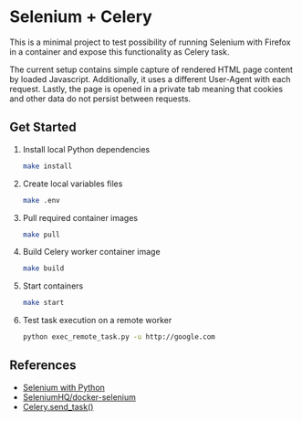 # Selenium + Celery

This is a minimal project to test possibility of running Selenium with Firefox in a container and expose this functionality as Celery task.

The current setup contains simple capture of rendered HTML page content by loaded Javascript. Additionally, it uses a different User-Agent with each request. Lastly, the page is opened in a private tab meaning that cookies and other data do not persist between requests.

## Get Started

1. Install local Python dependencies

    ```bash
    make install
    ```

2. Create local variables files

    ```bash
    make .env
    ```

3. Pull required container images

    ```bash
    make pull
    ```

4. Build Celery worker container image

    ```bash
    make build
    ```

5. Start containers

    ```bash
    make start
    ```

6. Test task execution on a remote worker

    ```bash
    python exec_remote_task.py -u http://google.com
    ```

## References

-   [Selenium with Python](https://selenium-python.readthedocs.io/)
-   [SeleniumHQ/docker-selenium](https://github.com/SeleniumHQ/docker-selenium)
-   [Celery.send_task()](https://docs.celeryproject.org/en/stable/reference/celery.html#celery.Celery.send_task)
